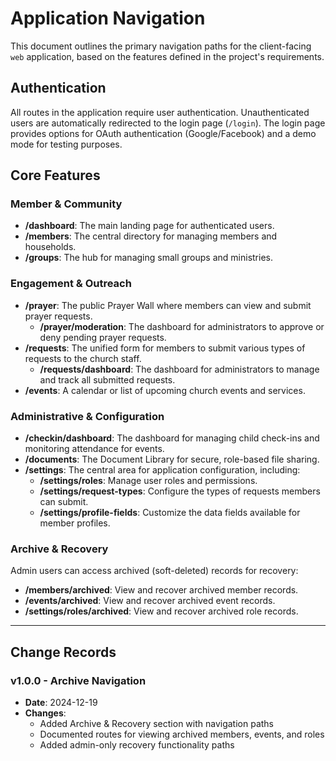 # Application Navigation

This document outlines the primary navigation paths for the client-facing `web` application, based
on the features defined in the project's requirements.

## Authentication

All routes in the application require user authentication. Unauthenticated users are automatically
redirected to the login page (`/login`). The login page provides options for OAuth authentication
(Google/Facebook) and a demo mode for testing purposes.

## Core Features

### Member & Community

- **/dashboard**: The main landing page for authenticated users.
- **/members**: The central directory for managing members and households.
- **/groups**: The hub for managing small groups and ministries.

### Engagement & Outreach

- **/prayer**: The public Prayer Wall where members can view and submit prayer requests.
  - **/prayer/moderation**: The dashboard for administrators to approve or deny pending prayer
    requests.
- **/requests**: The unified form for members to submit various types of requests to the church
  staff.
  - **/requests/dashboard**: The dashboard for administrators to manage and track all submitted
    requests.
- **/events**: A calendar or list of upcoming church events and services.

### Administrative & Configuration

- **/checkin/dashboard**: The dashboard for managing child check-ins and monitoring attendance for
  events.
- **/documents**: The Document Library for secure, role-based file sharing.
- **/settings**: The central area for application configuration, including:
  - **/settings/roles**: Manage user roles and permissions.
  - **/settings/request-types**: Configure the types of requests members can submit.
  - **/settings/profile-fields**: Customize the data fields available for member profiles.

### Archive & Recovery

Admin users can access archived (soft-deleted) records for recovery:

- **/members/archived**: View and recover archived member records.
- **/events/archived**: View and recover archived event records.
- **/settings/roles/archived**: View and recover archived role records.

---

## Change Records

### v1.0.0 - Archive Navigation

- **Date**: 2024-12-19
- **Changes**:
  - Added Archive & Recovery section with navigation paths
  - Documented routes for viewing archived members, events, and roles
  - Added admin-only recovery functionality paths
